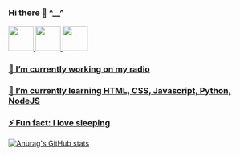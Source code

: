 ### Hi there 👋 ^__^
   
   
   
   <a href="https://t.me/Caseduck">
      <img width="50px" src="https://img.icons8.com/fluency/452/telegram-app.png"/>
  <a href="https://discord.com/channels/@me/696628019422429255"/>
      <img width="50px" src="https://img.icons8.com/fluency/452/discord.png"/>
  <a href="https://youtube.com/c/Casealby"/>
      <img width="50px" src="https://www.clipartmax.com/png/full/266-2661594_consoling-clip-art.png"/>
 <p align="center">
  
     
 ### 🔭 I’m currently working on my radio 
     
 ### 🌱 I’m currently learning HTML, CSS, Javascript, Python, NodeJS
     
 ### ⚡ Fun fact: I love sleeping
     
  <p allign="center">
    
[![Anurag's GitHub stats](https://github-readme-stats.vercel.app/api?username=CasealbyOfficial&count_private=true&show_icons=true&theme=tokyonight)](https://github.com/anuraghazra/github-readme-stats)
 
  </p>
